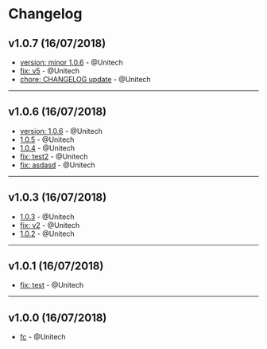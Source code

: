 # Changelog

## v1.0.7 (16/07/2018)
- [version: minor 1.0.6](https://github.com/Unitech/release-test-check/commit/4c61c98a84476d3b62ea53a839aa0379a37738e6) - @Unitech
- [fix: v5](https://github.com/Unitech/release-test-check/commit/6a17674c4bc7074bd58ea6be5ac86892ea467ffc) - @Unitech
- [chore: CHANGELOG update](https://github.com/Unitech/release-test-check/commit/5516c1214c9e0c418c4197a57a71d5d48c7a4fb1) - @Unitech

---

## v1.0.6 (16/07/2018)
- [version: 1.0.6](https://github.com/Unitech/release-test-check/commit/bfcfd05661da224e8282c30f57828f30e0d000ea) - @Unitech
- [1.0.5](https://github.com/Unitech/release-test-check/commit/727636454bd1b79e4034b8270ac8dd7977c5da37) - @Unitech
- [1.0.4](https://github.com/Unitech/release-test-check/commit/3ce06daee747674a58ad8ae159303dcfcbc9cb58) - @Unitech
- [fix: test2](https://github.com/Unitech/release-test-check/commit/ecd95b201ec7619e0555b6d3a02baf64a8fe1986) - @Unitech
- [fix: asdasd](https://github.com/Unitech/release-test-check/commit/1815ee56171cd769af2f789c37e7737ef30857a7) - @Unitech

---

## v1.0.3 (16/07/2018)
- [1.0.3](https://github.com/Unitech/release-test-check/commit/4d374a4253f7979179b2e8298bfd9fb9fa674b37) - @Unitech
- [fix: v2](https://github.com/Unitech/release-test-check/commit/ede37f884819fd2906b97d17c536902a012f36fc) - @Unitech
- [1.0.2](https://github.com/Unitech/release-test-check/commit/87a48345e8e43b28905dff751aad63f086644561) - @Unitech

---

## v1.0.1 (16/07/2018)
- [fix: test](https://github.com/Unitech/release-test-check/commit/e4789ab0b02d872c74fe80ba0c1c6b10538bdc93) - @Unitech

---

## v1.0.0 (16/07/2018)
- [fc](https://github.com/Unitech/release-test-check/commit/c2fe7080f3f17525721aff83da747120ee0f95c4) - @Unitech
